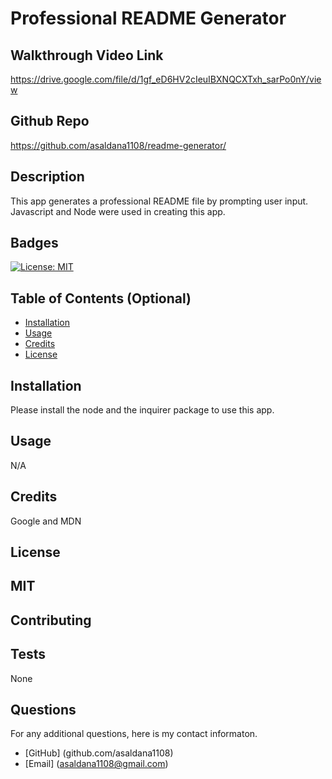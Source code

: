 # Professional README Generator

## Walkthrough Video Link
https://drive.google.com/file/d/1gf_eD6HV2cIeuIBXNQCXTxh_sarPo0nY/view

## Github Repo
https://github.com/asaldana1108/readme-generator/

## Description 
This app generates a professional README file by prompting user input. Javascript and Node were used in creating this app. 

## Badges
[![License: MIT](https://img.shields.io/badge/License-MIT-yellow.svg)](https://opensource.org/licenses/MIT)

## Table of Contents (Optional)

* [Installation](#installation)
* [Usage](#usage)
* [Credits](#credits)
* [License](#license)

## Installation
Please install the node and the inquirer package to use this app. 
## Usage 
N/A
## Credits
Google and MDN
## License
MIT
---

## Contributing

## Tests
None

## Questions
For any additional questions, here is my contact informaton. 
* [GitHub] (github.com/asaldana1108)
* [Email] (asaldana1108@gmail.com)
